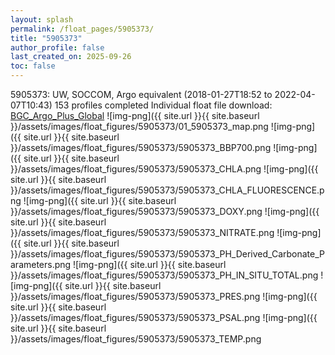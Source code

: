 ```yaml
---
layout: splash
permalink: /float_pages/5905373/
title: "5905373"
author_profile: false
last_created_on: 2025-09-26
toc: false
---
```

 
5905373: UW, SOCCOM, Argo equivalent (2018-01-27T18:52 to 2022-04-07T10:43)
153 profiles completed
Individual float file download: [BGC_Argo_Plus_Global](https://ftp.soest.hawaii.edu/bgc_argo_plus/Individual_Floats/outliers_removed/5905373_Sprof_processed.nc)
![img-png]({{ site.url }}{{ site.baseurl }}/assets/images/float_figures/5905373/01_5905373_map.png
![img-png]({{ site.url }}{{ site.baseurl }}/assets/images/float_figures/5905373/5905373_BBP700.png
![img-png]({{ site.url }}{{ site.baseurl }}/assets/images/float_figures/5905373/5905373_CHLA.png
![img-png]({{ site.url }}{{ site.baseurl }}/assets/images/float_figures/5905373/5905373_CHLA_FLUORESCENCE.png
![img-png]({{ site.url }}{{ site.baseurl }}/assets/images/float_figures/5905373/5905373_DOXY.png
![img-png]({{ site.url }}{{ site.baseurl }}/assets/images/float_figures/5905373/5905373_NITRATE.png
![img-png]({{ site.url }}{{ site.baseurl }}/assets/images/float_figures/5905373/5905373_PH_Derived_Carbonate_Parameters.png
![img-png]({{ site.url }}{{ site.baseurl }}/assets/images/float_figures/5905373/5905373_PH_IN_SITU_TOTAL.png
![img-png]({{ site.url }}{{ site.baseurl }}/assets/images/float_figures/5905373/5905373_PRES.png
![img-png]({{ site.url }}{{ site.baseurl }}/assets/images/float_figures/5905373/5905373_PSAL.png
![img-png]({{ site.url }}{{ site.baseurl }}/assets/images/float_figures/5905373/5905373_TEMP.png
